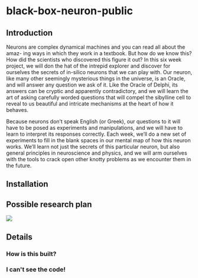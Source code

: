# black-box-neuron-public

## Introduction 

Neurons are complex dynamical machines and you can read all about the amaz- ing ways in which they work in a textbook. But how do we know this? How did the scientists who discovered this figure it out? In this six week project, we will don the hat of the intrepid explorer and discover for ourselves the secrets of in-silico neurons that we can play with. Our neuron, like many other seemingly mysterious things in the universe, is an Oracle, and will answer any question we ask of it. Like the Oracle of Delphi, its answers can be cryptic and apparently contradictory, and we will learn the art of asking carefully worded questions that will compel the sibylline cell to reveal to us beautiful and intricate mechanisms at the heart of how it behaves.


Because neurons don’t speak English (or Greek), our questions to it will have to be posed as experiments and manipulations, and we will have to learn to interpret its responses correctly. Each week, we’ll do a new set of experiments to fill in the blank spaces in our mental map of how this neuron works. We’ll learn not just the secrets of this particular neuron, but also general principles in neuroscience and physics, and we will arm ourselves with the tools to crack open other knotty problems as we encounter them in the future.


## Installation


## Possible research plan

![](https://user-images.githubusercontent.com/6005346/110253657-85e31200-7f59-11eb-8872-59b41f73033c.png)



## Details

### How is this built?

### I can't see the code! 
